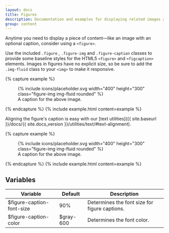```yaml
---
layout: docs
title: Figures
description: Documentation and examples for displaying related images and text with the figure component in Bootstrap.
group: content
---
```


Anytime you need to display a piece of content—like an image with an optional caption, consider using a `<figure>`.

Use the included `.figure` , `.figure-img` and `.figure-caption` classes to provide some baseline styles for the HTML5 `<figure>` and `<figcaption>` elements. Images in figures have no explicit size, so be sure to add the `.img-fluid` class to your `<img>` to make it responsive.

{% capture example %}
<figure class="figure">
  {% include icons/placeholder.svg width="400" height="300" class="figure-img img-fluid rounded" %}
  <figcaption class="figure-caption">A caption for the above image.</figcaption>
</figure>
{% endcapture %}
{% include example.html content=example %}

Aligning the figure's caption is easy with our [text utilities]({{ site.baseurl }}/docs/{{ site.docs_version }}/utilities/text/#text-alignment).

{% capture example %}
<figure class="figure">
  {% include icons/placeholder.svg width="400" height="300" class="figure-img img-fluid rounded" %}
  <figcaption class="figure-caption text-right">A caption for the above image.</figcaption>
</figure>
{% endcapture %}
{% include example.html content=example %}

## Variables

| Variable | Default | Description |
| --- | --- | --- |
| $figure-caption-font-size | 90% | Determines the font size for figure captions. |
| $figure-caption-color | $gray-600 | Determines the font color. |

